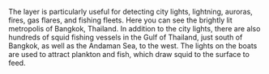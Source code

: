 The layer is particularly useful for detecting city lights, lightning, auroras, fires, gas flares, and fishing fleets. Here you can see the brightly lit metropolis of Bangkok, Thailand. In addition to the city lights, there are also hundreds of squid fishing vessels in the Gulf of Thailand, just south of Bangkok, as well as the Andaman Sea, to the west. The lights on the boats are used to attract plankton and fish, which draw squid to the surface to feed.